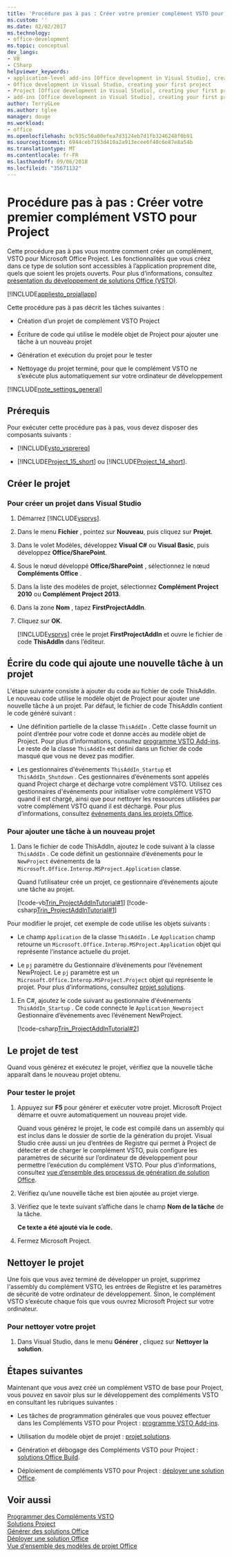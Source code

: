 ```yaml
---
title: 'Procédure pas à pas : Créer votre premier complément VSTO pour Project'
ms.custom: ''
ms.date: 02/02/2017
ms.technology:
- office-development
ms.topic: conceptual
dev_langs:
- VB
- CSharp
helpviewer_keywords:
- application-level add-ins [Office development in Visual Studio], creating your first project
- Office development in Visual Studio, creating your first project
- Project [Office development in Visual Studio], creating your first project
- add-ins [Office development in Visual Studio], creating your first project
author: TerryGLee
ms.author: tglee
manager: douge
ms.workload:
- office
ms.openlocfilehash: bc935c50a00efea7d3124eb7d1fb3246248f0b91
ms.sourcegitcommit: 6944ceb7193d410a2a913ecee6f40c6e87e8a54b
ms.translationtype: MT
ms.contentlocale: fr-FR
ms.lasthandoff: 09/06/2018
ms.locfileid: "35671132"
---
```

# <a name="walkthrough-create-your-first-vsto-add-in-for-project"></a>Procédure pas à pas : Créer votre premier complément VSTO pour Project
  Cette procédure pas à pas vous montre comment créer un complément, VSTO pour Microsoft Office Project. Les fonctionnalités que vous créez dans ce type de solution sont accessibles à l’application proprement dite, quels que soient les projets ouverts. Pour plus d’informations, consultez [présentation du développement de solutions Office &#40;VSTO&#41;](../vsto/office-solutions-development-overview-vsto.md).  
  
 [!INCLUDE[appliesto_projallapp](../vsto/includes/appliesto-projallapp-md.md)]  
  
 Cette procédure pas à pas décrit les tâches suivantes :  
  
-   Création d’un projet de complément VSTO Project  
  
-   Écriture de code qui utilise le modèle objet de Project pour ajouter une tâche à un nouveau projet  
  
-   Génération et exécution du projet pour le tester  
  
-   Nettoyage du projet terminé, pour que le complément VSTO ne s’exécute plus automatiquement sur votre ordinateur de développement  
  
 [!INCLUDE[note_settings_general](../sharepoint/includes/note-settings-general-md.md)]  
  
## <a name="prerequisites"></a>Prérequis  
 Pour exécuter cette procédure pas à pas, vous devez disposer des composants suivants :  
  
-   [!INCLUDE[vsto_vsprereq](../vsto/includes/vsto-vsprereq-md.md)]  
  
-   [!INCLUDE[Project_15_short](../vsto/includes/project-15-short-md.md)] ou [!INCLUDE[Project_14_short](../vsto/includes/project-14-short-md.md)].  
  
## <a name="create-the-project"></a>Créer le projet  
  
### <a name="to-create-a-new-project-in-visual-studio"></a>Pour créer un projet dans Visual Studio  
  
1.  Démarrez [!INCLUDE[vsprvs](../sharepoint/includes/vsprvs-md.md)].  
  
2.  Dans le menu **Fichier** , pointez sur **Nouveau**, puis cliquez sur **Projet**.  
  
3.  Dans le volet Modèles, développez **Visual C#** ou **Visual Basic**, puis développez **Office/SharePoint**.  
  
4.  Sous le nœud développé **Office/SharePoint** , sélectionnez le nœud **Compléments Office** .  
  
5.  Dans la liste des modèles de projet, sélectionnez **Complément Project 2010** ou **Complément Project 2013**.  
  
6.  Dans la zone **Nom** , tapez **FirstProjectAddIn**.  
  
7.  Cliquez sur **OK**.  
  
     [!INCLUDE[vsprvs](../sharepoint/includes/vsprvs-md.md)] crée le projet **FirstProjectAddIn** et ouvre le fichier de code **ThisAddIn** dans l’éditeur.  
  
## <a name="write-code-that-adds-a-new-task-to-a-project"></a>Écrire du code qui ajoute une nouvelle tâche à un projet  
 L'étape suivante consiste à ajouter du code au fichier de code ThisAddIn. Le nouveau code utilise le modèle objet de Project pour ajouter une nouvelle tâche à un projet. Par défaut, le fichier de code ThisAddIn contient le code généré suivant :  
  
-   Une définition partielle de la classe `ThisAddIn` . Cette classe fournit un point d’entrée pour votre code et donne accès au modèle objet de Project. Pour plus d’informations, consultez [programme VSTO Add-ins](../vsto/programming-vsto-add-ins.md). Le reste de la classe `ThisAddIn` est défini dans un fichier de code masqué que vous ne devez pas modifier.  
  
-   Les gestionnaires d'événements `ThisAddIn_Startup` et `ThisAddIn_Shutdown` . Ces gestionnaires d’événements sont appelés quand Project charge et décharge votre complément VSTO. Utilisez ces gestionnaires d'événements pour initialiser votre complément VSTO quand il est chargé, ainsi que pour nettoyer les ressources utilisées par votre complément VSTO quand il est déchargé. Pour plus d’informations, consultez [événements dans les projets Office](../vsto/events-in-office-projects.md).  
  
### <a name="to-add-a-task-to-a-new-project"></a>Pour ajouter une tâche à un nouveau projet  
  
1.  Dans le fichier de code ThisAddIn, ajoutez le code suivant à la classe `ThisAddIn` . Ce code définit un gestionnaire d’événements pour le `NewProject` événements de la `Microsoft.Office.Interop.MSProject.Application` classe.  
  
     Quand l’utilisateur crée un projet, ce gestionnaire d’événements ajoute une tâche au projet.  
  
     [!code-vb[Trin_ProjectAddInTutorial#1](../vsto/codesnippet/VisualBasic/Trin_ProjectAddInTutorial/ThisAddIn.vb#1)]
     [!code-csharp[Trin_ProjectAddInTutorial#1](../vsto/codesnippet/CSharp/Trin_ProjectAddInTutorial/ThisAddIn.cs#1)]  
  
 Pour modifier le projet, cet exemple de code utilise les objets suivants :  
  
-   Le champ `Application` de la classe `ThisAddIn` . Le `Application` champ retourne un `Microsoft.Office.Interop.MSProject.Application` objet qui représente l’instance actuelle du projet.  
  
-   Le `pj` paramètre du Gestionnaire d’événements pour l’événement NewProject. Le `pj` paramètre est un `Microsoft.Office.Interop.MSProject.Project` objet qui représente le projet. Pour plus d’informations, consultez [projet solutions](../vsto/project-solutions.md).  
  
1.  En C#, ajoutez le code suivant au gestionnaire d'événements `ThisAddIn_Startup` . Ce code connecte le `Application_Newproject` Gestionnaire d’événements avec l’événement NewProject.  
  
     [!code-csharp[Trin_ProjectAddInTutorial#2](../vsto/codesnippet/CSharp/Trin_ProjectAddInTutorial/ThisAddIn.cs#2)]  
  
  
## <a name="test-the-project"></a>Le projet de test  
 Quand vous générez et exécutez le projet, vérifiez que la nouvelle tâche apparaît dans le nouveau projet obtenu.  
  
### <a name="to-test-the-project"></a>Pour tester le projet  
  
1.  Appuyez sur **F5** pour générer et exécuter votre projet. Microsoft Project démarre et ouvre automatiquement un nouveau projet vide.  
  
     Quand vous générez le projet, le code est compilé dans un assembly qui est inclus dans le dossier de sortie de la génération du projet. Visual Studio crée aussi un jeu d’entrées de Registre qui permet à Project de détecter et de charger le complément VSTO, puis configure les paramètres de sécurité sur l’ordinateur de développement pour permettre l’exécution du complément VSTO. Pour plus d’informations, consultez [vue d’ensemble des processus de génération de solution Office](http://msdn.microsoft.com/a9d12e4f-c9ea-4a62-a841-c42b91f831ee).  
  
2.  Vérifiez qu’une nouvelle tâche est bien ajoutée au projet vierge.  
  
3.  Vérifiez que le texte suivant s’affiche dans le champ **Nom de la tâche** de la tâche.  
  
     **Ce texte a été ajouté via le code.**  
  
4.  Fermez Microsoft Project.  
  
## <a name="clean-up-the-project"></a>Nettoyer le projet  
 Une fois que vous avez terminé de développer un projet, supprimez l'assembly du complément VSTO, les entrées de Registre et les paramètres de sécurité de votre ordinateur de développement. Sinon, le complément VSTO s’exécute chaque fois que vous ouvrez Microsoft Project sur votre ordinateur.  
  
### <a name="to-clean-up-your-project"></a>Pour nettoyer votre projet  
  
1.  Dans Visual Studio, dans le menu **Générer** , cliquez sur **Nettoyer la solution**.  
  
## <a name="next-steps"></a>Étapes suivantes  
 Maintenant que vous avez créé un complément VSTO de base pour Project, vous pouvez en savoir plus sur le développement des compléments VSTO en consultant les rubriques suivantes :  
  
-   Les tâches de programmation générales que vous pouvez effectuer dans les Compléments VSTO pour Project : [programme VSTO Add-ins](../vsto/programming-vsto-add-ins.md).  
  
-   Utilisation du modèle objet de projet : [projet solutions](../vsto/project-solutions.md).  
  
-   Génération et débogage des Compléments VSTO pour Project : [solutions Office Build](../vsto/building-office-solutions.md).  
  
-   Déploiement de compléments VSTO pour Project : [déployer une solution Office](../vsto/deploying-an-office-solution.md).  
  
## <a name="see-also"></a>Voir aussi  
 [Programmer des Compléments VSTO](../vsto/programming-vsto-add-ins.md)   
 [Solutions Project](../vsto/project-solutions.md)   
 [Générer des solutions Office](../vsto/building-office-solutions.md)   
 [Déployer une solution Office](../vsto/deploying-an-office-solution.md)   
 [Vue d’ensemble des modèles de projet Office](../vsto/office-project-templates-overview.md)  
  
  